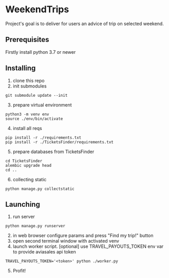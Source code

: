 # WeekendTrips
Project's goal is to deliver for users an advice of trip on selected weekend.

## Prerequisites
Firstly install python 3.7 or newer

## Installing
1. clone this repo
2. init submodules
```
git submodule update --init
```
3. prepare virtual environment
```
python3 -m venv env
source ./env/bin/activate
```
4. install all reqs
```
pip install -r ./requirements.txt
pip install -r ./TicketsFinder/requirements.txt
```
5. prepare databases from TicketsFinder
```
cd TicketsFinder
alembic upgrade head
cd ..
```
6. collecting static
```
python manage.py collectstatic
```
## Launching
1. run server
```
python manage.py runserver
```
2. in web browser configure params and press "Find my trip!" button
3. open second terminal window with activated venv
4. launch worker script. [optional] use TRAVEL_PAYOUTS_TOKEN env var to provide aviasales api token
```
TRAVEL_PAYOUTS_TOKEN='<token>' python ./worker.py
```
5. Profit!

